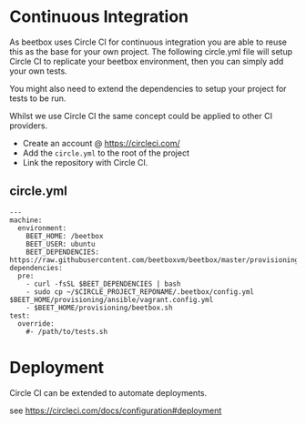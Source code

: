 # Continuous Integration

As beetbox uses Circle CI for continuous integration you are able to reuse this as the base for your own project.
The following circle.yml file will setup Circle CI to replicate your beetbox environment, then you can simply add your own tests.

You might also need to extend the dependencies to setup your project for tests to be run.

Whilst we use Circle CI the same concept could be applied to other CI providers.

- Create an account @ https://circleci.com/
- Add the `circle.yml` to the root of the project
- Link the repository with Circle CI.

## circle.yml

```
---
machine:
  environment:
    BEET_HOME: /beetbox
    BEET_USER: ubuntu
    BEET_DEPENDENCIES: https://raw.githubusercontent.com/beetboxvm/beetbox/master/provisioning/beetbox.sh
dependencies:
  pre:
    - curl -fsSL $BEET_DEPENDENCIES | bash
    - sudo cp ~/$CIRCLE_PROJECT_REPONAME/.beetbox/config.yml $BEET_HOME/provisioning/ansible/vagrant.config.yml
    - $BEET_HOME/provisioning/beetbox.sh
test:
  override:
    #- /path/to/tests.sh
```

# Deployment

Circle CI can be extended to automate deployments.

see https://circleci.com/docs/configuration#deployment

